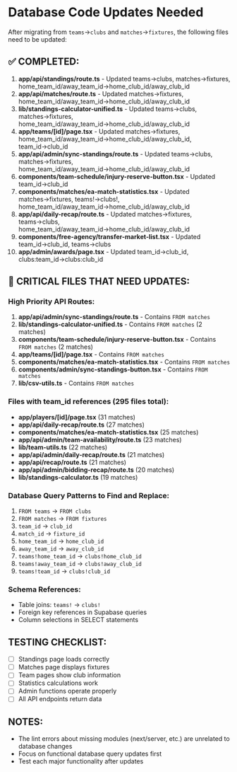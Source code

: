 # Database Code Updates Needed

After migrating from `teams`→`clubs` and `matches`→`fixtures`, the following files need to be updated:

## ✅ COMPLETED:
1. **app/api/standings/route.ts** - Updated teams→clubs, matches→fixtures, home_team_id/away_team_id→home_club_id/away_club_id
2. **app/api/matches/route.ts** - Updated matches→fixtures, home_team_id/away_team_id→home_club_id/away_club_id
3. **lib/standings-calculator-unified.ts** - Updated teams→clubs, matches→fixtures, home_team_id/away_team_id→home_club_id/away_club_id
4. **app/teams/[id]/page.tsx** - Updated matches→fixtures, home_team_id/away_team_id→home_club_id/away_club_id, team_id→club_id
5. **app/api/admin/sync-standings/route.ts** - Updated teams→clubs, matches→fixtures, home_team_id/away_team_id→home_club_id/away_club_id
6. **components/team-schedule/injury-reserve-button.tsx** - Updated team_id→club_id
7. **components/matches/ea-match-statistics.tsx** - Updated matches→fixtures, teams!→clubs!, home_team_id/away_team_id→home_club_id/away_club_id
8. **app/api/daily-recap/route.ts** - Updated matches→fixtures, teams→clubs, home_team_id/away_team_id→home_club_id/away_club_id
9. **components/free-agency/transfer-market-list.tsx** - Updated team_id→club_id, teams→clubs
10. **app/admin/awards/page.tsx** - Updated team_id→club_id, clubs:team_id→clubs:club_id

## 🔧 CRITICAL FILES THAT NEED UPDATES:

### High Priority API Routes:
1. **app/api/admin/sync-standings/route.ts** - Contains `FROM matches`
2. **lib/standings-calculator-unified.ts** - Contains `FROM matches` (2 matches)
3. **components/team-schedule/injury-reserve-button.tsx** - Contains `FROM matches` (2 matches)
4. **app/teams/[id]/page.tsx** - Contains `FROM matches`
5. **components/matches/ea-match-statistics.tsx** - Contains `FROM matches`
6. **components/admin/sync-standings-button.tsx** - Contains `FROM matches`
7. **lib/csv-utils.ts** - Contains `FROM matches`

### Files with team_id references (295 files total):
- **app/players/[id]/page.tsx** (31 matches)
- **app/api/daily-recap/route.ts** (27 matches)
- **components/matches/ea-match-statistics.tsx** (25 matches)
- **app/api/admin/team-availability/route.ts** (23 matches)
- **lib/team-utils.ts** (22 matches)
- **app/api/admin/daily-recap/route.ts** (21 matches)
- **app/api/recap/route.ts** (21 matches)
- **app/api/admin/bidding-recap/route.ts** (20 matches)
- **lib/standings-calculator.ts** (19 matches)

### Database Query Patterns to Find and Replace:
1. `FROM teams` → `FROM clubs`
2. `FROM matches` → `FROM fixtures`
3. `team_id` → `club_id`
4. `match_id` → `fixture_id`
5. `home_team_id` → `home_club_id`
6. `away_team_id` → `away_club_id`
7. `teams!home_team_id` → `clubs!home_club_id`
8. `teams!away_team_id` → `clubs!away_club_id`
9. `teams!team_id` → `clubs!club_id`

### Schema References:
- Table joins: `teams!` → `clubs!`
- Foreign key references in Supabase queries
- Column selections in SELECT statements

## TESTING CHECKLIST:
- [ ] Standings page loads correctly
- [ ] Matches page displays fixtures
- [ ] Team pages show club information
- [ ] Statistics calculations work
- [ ] Admin functions operate properly
- [ ] All API endpoints return data

## NOTES:
- The lint errors about missing modules (next/server, etc.) are unrelated to database changes
- Focus on functional database query updates first
- Test each major functionality after updates
